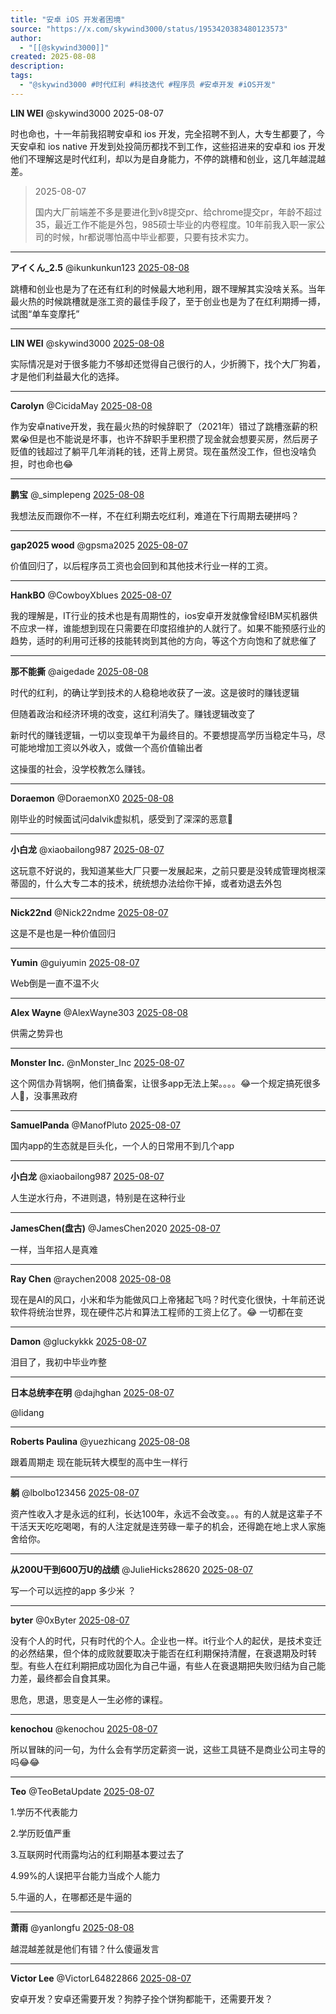 ```yaml
---
title: "安卓 iOS 开发者困境"
source: "https://x.com/skywind3000/status/1953420383480123573"
author:
  - "[[@skywind3000]]"
created: 2025-08-08
description:
tags:
  - "@skywind3000 #时代红利 #科技迭代 #程序员 #安卓开发 #iOS开发"
---
```

**LIN WEI** @skywind3000 2025-08-07

时也命也，十一年前我招聘安卓和 ios 开发，完全招聘不到人，大专生都要了，今天安卓和 ios native 开发到处投简历都找不到工作，这些招进来的安卓和 ios 开发他们不理解这是时代红利，却以为是自身能力，不停的跳槽和创业，这几年越混越差。

> 2025-08-07
> 
> 国内大厂前端差不多是要进化到v8提交pr、给chrome提交pr，年龄不超过35，最近工作不能是外包，985硕士毕业的内卷程度。10年前我入职一家公司的时候，hr都说哪怕高中毕业都要，只要有技术实力。

---

**アイくん\_2.5** @ikunkunkun123 [2025-08-08](https://x.com/ikunkunkun123/status/1953668084235218954)

跳槽和创业也是为了在还有红利的时候最大地利用，跟不理解其实没啥关系。当年最火热的时候跳槽就是涨工资的最佳手段了，至于创业也是为了在红利期搏一搏，试图“单车变摩托”

---

**LIN WEI** @skywind3000 [2025-08-08](https://x.com/skywind3000/status/1953709732658868471)

实际情况是对于很多能力不够却还觉得自己很行的人，少折腾下，找个大厂狗着，才是他们利益最大化的选择。

---

**Carolyn** @CicidaMay [2025-08-08](https://x.com/CicidaMay/status/1953733692205281623)

作为安卓native开发，我在最火热的时候辞职了（2021年）错过了跳槽涨薪的积累😭但是也不能说是坏事，也许不辞职手里积攒了现金就会想要买房，然后房子贬值的钱超过了躺平几年消耗的钱，还背上房贷。现在虽然没工作，但也没啥负担，时也命也😂

---

**鹏宝** @\_simplepeng [2025-08-08](https://x.com/_simplepeng/status/1953629595212886076)

我想法反而跟你不一样，不在红利期去吃红利，难道在下行周期去硬拼吗？

---

**gap2025 wood** @gpsma2025 [2025-08-07](https://x.com/gpsma2025/status/1953592802581131405)

价值回归了，以后程序员工资也会回到和其他技术行业一样的工资。

---

**HankBO** @CowboyXblues [2025-08-07](https://x.com/CowboyXblues/status/1953532387914092593)

我的理解是，IT行业的技术也是有周期性的，ios安卓开发就像曾经IBM买机器供不应求一样，谁能想到现在只需要在印度招维护的人就行了。如果不能预感行业的趋势，适时的利用可迁移的技能转岗到其他的方向，等这个方向饱和了就悲催了

---

**那不能撕** @aigedade [2025-08-08](https://x.com/aigedade/status/1953707256408944739)

时代的红利，的确让学到技术的人稳稳地收获了一波。这是彼时的赚钱逻辑

但随着政治和经济环境的改变，这红利消失了。赚钱逻辑改变了

新时代的赚钱逻辑，一切以变现单干为最终目的。不要想提高学历当稳定牛马，尽可能地增加工资以外收入，或做一个高价值输出者

这操蛋的社会，没学校教怎么赚钱。

---

**Doraemon** @DoraemonX0 [2025-08-08](https://x.com/DoraemonX0/status/1953608028970004633)

刚毕业的时候面试问dalvik虚拟机，感受到了深深的恶意🌚

---

**小白龙** @xiaobailong987 [2025-08-07](https://x.com/xiaobailong987/status/1953420966727446679)

这玩意不好说的，我知道某些大厂只要一发展起来，之前只要是没转成管理岗根深蒂固的，什么大专二本的技术，统统想办法给你干掉，或者劝退去外包

---

**Nick22nd** @Nick22ndme [2025-08-07](https://x.com/Nick22ndme/status/1953464170038395305)

这是不是也是一种价值回归

---

**Yumin** @guiyumin [2025-08-07](https://x.com/guiyumin/status/1953540747585814744)

Web倒是一直不温不火

---

**Alex Wayne** @AlexWayne303 [2025-08-08](https://x.com/AlexWayne303/status/1953655092902822186)

供需之势异也

---

**Monster Inc.** @nMonster\_Inc [2025-08-07](https://x.com/nMonster_Inc/status/1953584055095894281)

这个网信办背锅啊，他们搞备案，让很多app无法上架。。。。😂一个规定搞死很多人🤣，没事黑政府

---

**SamuelPanda** @ManofPluto [2025-08-07](https://x.com/ManofPluto/status/1953471850820038672)

国内app的生态就是巨头化，一个人的日常用不到几个app

---

**小白龙** @xiaobailong987 [2025-08-07](https://x.com/xiaobailong987/status/1953421158034063695)

人生逆水行舟，不进则退，特别是在这种行业

---

**JamesChen(盘古)** @JamesChen2020 [2025-08-07](https://x.com/JamesChen2020/status/1953561566068294055)

一样，当年招人是真难

---

**Ray Chen** @raychen2008 [2025-08-08](https://x.com/raychen2008/status/1953653877364207824)

现在是AI的风口，小米和华为能做风口上帝猪起飞吗？时代变化很快，十年前还说软件将统治世界，现在硬件芯片和算法工程师的工资上亿了。😂 一切都在变

---

**Damon** @gluckykkk [2025-08-07](https://x.com/gluckykkk/status/1953495658671096037)

泪目了，我初中毕业咋整

---

**日本总统李在明** @dajhghan [2025-08-07](https://x.com/dajhghan/status/1953421742610751896)

@lidang

---

**Roberts Paulina** @yuezhicang [2025-08-08](https://x.com/yuezhicang/status/1953666255107379565)

跟着周期走 现在能玩转大模型的高中生一样行

---

**躺** @lbolbo123456 [2025-08-07](https://x.com/lbolbo123456/status/1953504627019702570)

资产性收入才是永远的红利，长达100年，永远不会改变。。。有的人就是这辈子不干活天天吃吃喝喝，有的人注定就是连劳碌一辈子的机会，还得跪在地上求人家施舍给你。

---

**从200U干到600万U的战绩** @JulieHicks28620 [2025-08-07](https://x.com/JulieHicks28620/status/1953465324793483552)

写一个可以远控的app 多少米 ？

---

**byter** @0xByter [2025-08-07](https://x.com/0xByter/status/1953595938767090179)

没有个人的时代，只有时代的个人。企业也一样。it行业个人的起伏，是技术变迁的必然结果，但个体的成败就要取决于能否在红利期保持清醒，在衰退期及时转型。有些人在红利期把成功固化为自己牛逼，有些人在衰退期把失败归结为自己能力差，最终都会自食其果。

思危，思退，思变是人一生必修的课程。

---

**kenochou** @kenochou [2025-08-07](https://x.com/kenochou/status/1953421431775084853)

所以冒昧的问一句，为什么会有学历定薪资一说，这些工具链不是商业公司主导的吗😂😂

---

**Teo** @TeoBetaUpdate [2025-08-07](https://x.com/TeoBetaUpdate/status/1953484856903790611)

1.学历不代表能力

2.学历贬值严重

3.互联网时代雨露均沾的红利期基本要过去了

4.99%的人误把平台能力当成个人能力

5.牛逼的人，在哪都还是牛逼的

---

**萧雨** @yanlongfu [2025-08-08](https://x.com/yanlongfu/status/1953696426426527950)

越混越差就是他们有错？什么傻逼发言

---

**Victor Lee** @VictorL64822866 [2025-08-07](https://x.com/VictorL64822866/status/1953525472928715201)

安卓开发？安卓还需要开发？狗脖子拴个饼狗都能干，还需要开发？